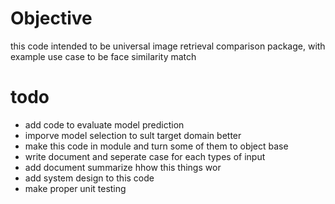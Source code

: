 # Objective
this code intended to be universal image retrieval comparison package, with example use case to be face similarity match
# todo
- add code to evaluate model prediction
- imporve model selection to sult target domain better
- make this code in module and turn some of them to object base
- write document and seperate case for each types of input
- add document summarize hhow this things wor
- add system design to this code
- make proper unit testing
